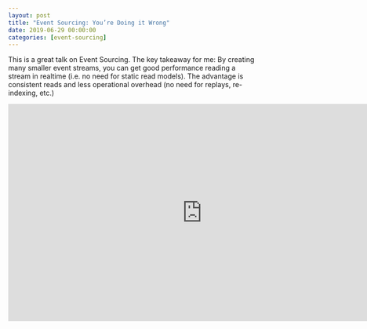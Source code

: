 ```yaml
---
layout: post
title: "Event Sourcing: You’re Doing it Wrong"
date: 2019-06-29 00:00:00
categories: [event-sourcing]
---
```


This is a great talk on Event Sourcing. The key takeaway for me: By creating many smaller event streams, you can get good performance reading a stream in realtime (i.e. no need for static read models). The advantage is consistent reads and less operational overhead (no need for replays, re-indexing, etc.)

<p class="video-wrapper">
  <iframe frameborder="0" scrolling="no" marginheight="0" marginwidth="0" width="788.54" height="443" type="text/html" src="https://www.youtube.com/embed/GzrZworHpIk?autoplay=0&fs=1&iv_load_policy=3&showinfo=0&rel=0&cc_load_policy=0"></iframe>
</p>